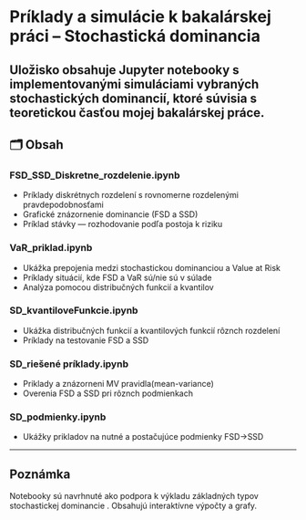 # Príklady a simulácie k bakalárskej práci – Stochastická dominancia

Uložisko obsahuje Jupyter notebooky s implementovanými simuláciami vybraných stochastických dominancií, ktoré súvisia s teoretickou časťou mojej bakalárskej práce.
---

## 🗂 Obsah

### FSD_SSD_Diskretne_rozdelenie.ipynb
- Príklady diskrétnych rozdelení s rovnomerne rozdelenými pravdepodobnosťami  
- Grafické znázornenie dominancie (FSD a SSD)  
- Príklad stávky — rozhodovanie podľa postoja k riziku

### VaR_priklad.ipynb
- Ukážka prepojenia medzi stochastickou dominanciou a Value at Risk  
- Príklady situácií, kde FSD a VaR sú/nie sú v súlade  
- Analýza pomocou distribučných funkcií a kvantilov
 
### SD_kvantiloveFunkcie.ipynb
- Ukážka distribučných funkcií a kvantilových funkcií rôznch rozdelení
- Príklady na testovanie FSD a SSD

### SD_riešené príklady.ipynb
- Priklady a znázorneni MV pravidla(mean-variance)
- Overenia FSD a SSD pri rôznch podmienkach

### SD_podmienky.ipynb
- Ukážky prikladov na nutné a postačujúce podmienky FSD->SSD
  

---


## Poznámka

Notebooky sú navrhnuté ako podpora k výkladu základných typov stochastickej dominancie . Obsahujú interaktívne výpočty a grafy.
